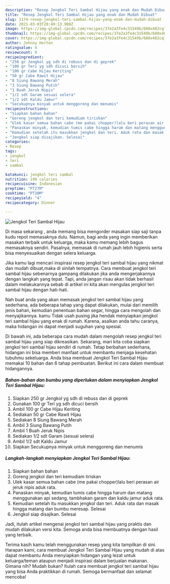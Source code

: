 ```yaml
---
description: "Resep Jengkol Teri Sambal Hijau yang enak dan Mudah Dibuat"
title: "Resep Jengkol Teri Sambal Hijau yang enak dan Mudah Dibuat"
slug: 1174-resep-jengkol-teri-sambal-hijau-yang-enak-dan-mudah-dibuat
date: 2021-03-03T20:49:13.908Z
image: https://img-global.cpcdn.com/recipes/37e2a3fe4c31549b/680x482cq70/jengkol-teri-sambal-hijau-foto-resep-utama.jpg
thumbnail: https://img-global.cpcdn.com/recipes/37e2a3fe4c31549b/680x482cq70/jengkol-teri-sambal-hijau-foto-resep-utama.jpg
cover: https://img-global.cpcdn.com/recipes/37e2a3fe4c31549b/680x482cq70/jengkol-teri-sambal-hijau-foto-resep-utama.jpg
author: Johnny Horton
ratingvalue: 4
reviewcount: 9
recipeingredient:
- "250 gr Jengkol yg sdh di rebuss dan di geprek"
- "100 gr Teri yg sdh dicuci bersih"
- "100 gr Cabe Hijau Keriting"
- "50 gr Cabe Rawit Hijau"
- "8 Siung Bawang Merah"
- "3 Siung Bawang Putih"
- "1 Buah Jeruk Nipis"
- "1/2 sdt Garam sesuai selera"
- "1/2 sdt Kaldu Jamur"
- "Secukupnya minyak untuk menggoreng dan menumis"
recipeinstructions:
- "Siapkan bahan bahan"
- "Goreng jengkol dan teri kemudiam tiriskan"
- "Ulek kasar semua bahan cabe (me pakai chopper)lalu beri perasan air jeruk nipis aduk rata."
- "Panaskan minyak, kemudian tumis cabe hingga harum dan matang menggunakan api sedang, tambhakan garam dan kaldu jamur aduk rata."
- "Kemudian setelah itu masukkan jengkol dan teri. Aduk rata dan masak hingga matang dan bumbu meresap. Selesai"
- "Jengkol siap disajikan. Selesai"
categories:
- Resep
tags:
- jengkol
- teri
- sambal

katakunci: jengkol teri sambal 
nutrition: 199 calories
recipecuisine: Indonesian
preptime: "PT27M"
cooktime: "PT30M"
recipeyield: "4"
recipecategory: Dinner

---
```



![Jengkol Teri Sambal Hijau](https://img-global.cpcdn.com/recipes/37e2a3fe4c31549b/680x482cq70/jengkol-teri-sambal-hijau-foto-resep-utama.jpg)

Di masa  sekarang , anda memang bisa mengorder masakan siap saji tanpa kudu repot memasaknya dulu. Namun, bagi anda yang ingin memberikan masakan terbaik untuk keluarga, maka kamu memang lebih bagus memasaknya sendiri. Pasalnya, memasak di rumah jauh lebih higienis serta bisa menyesuaikan dengan selera keluarga.

Jika kamu lagi mencari inspirasi resep jengkol teri sambal hijau yang nikmat dan mudah dibuat,maka di sinilah tempatnya. Cara membuat jengkol teri sambal hijau  sebenarnya gampang dilakukan jika anda mengerjakannya dengan langkah yang tepat. Tapi, anda jangan risau akan tidak berhasil dalam melakukannya 
sebab di artikel ini kita akan mengulas jengkol teri sambal hijau dengan hati-hati.  



Nah buat anda yang akan memasak jengkol teri sambal hijau yang sederhana, ada beberapa tahap yang dapat dilakukan, mulai dari memilih jenis bahan, kemudian penentuan bahan segar, hingga cara mengolah dan menyajikannya. kamu Tidak usah pusing jika hendak menyiapkan jengkol teri sambal hijau yang enak di rumah. Karena, asalkan anda  tahu caranya, maka hidangan ini dapat menjadi suguhan yang spesial.

Di bawah ini, ada beberapa cara mudah dalam mengolah resep jengkol teri sambal hijau yang siap dikreasikan. Sekarang, mari kita coba siapkan jengkol teri sambal hijau sendiri di rumah. Tetap berbahan sederhana, hidangan ini bisa memberi manfaat untuk membantu menjaga kesehatan tubuhmu sekeluarga. Anda bisa membuat Jengkol Teri Sambal Hijau memakai 10 bahan dan 6 tahap pembuatan. Berikut ini cara dalam membuat hidangannya.

<!--inarticleads1-->

##### Bahan-bahan dan bumbu yang diperlukan dalam menyiapkan Jengkol Teri Sambal Hijau:

1. Siapkan 250 gr Jengkol yg sdh di rebuss dan di geprek
1. Gunakan 100 gr Teri yg sdh dicuci bersih
1. Ambil 100 gr Cabe Hijau Keriting
1. Sediakan 50 gr Cabe Rawit Hijau
1. Sediakan 8 Siung Bawang Merah
1. Ambil 3 Siung Bawang Putih
1. Ambil 1 Buah Jeruk Nipis
1. Sediakan 1/2 sdt Garam (sesuai selera)
1. Ambil 1/2 sdt Kaldu Jamur
1. Siapkan Secukupnya minyak untuk menggoreng dan menumis




<!--inarticleads2-->

##### Langkah-langkah menyiapkan Jengkol Teri Sambal Hijau:

1. Siapkan bahan bahan
1. Goreng jengkol dan teri kemudiam tiriskan
1. Ulek kasar semua bahan cabe (me pakai chopper)lalu beri perasan air jeruk nipis aduk rata.
1. Panaskan minyak, kemudian tumis cabe hingga harum dan matang menggunakan api sedang, tambhakan garam dan kaldu jamur aduk rata.
1. Kemudian setelah itu masukkan jengkol dan teri. Aduk rata dan masak hingga matang dan bumbu meresap. Selesai
1. Jengkol siap disajikan. Selesai




Jadi, itulah artikel mengenai  jengkol teri sambal hijau  yang praktis dan mudah dilakukan versi kita. Semoga anda bisa membuatnya dengan hasil yang terbaik. 

Terima kasih kamu telah menggunakan resep yang kita tampilkan di sini. Harapan kami, cara membuat  Jengkol Teri Sambal Hijau yang mudah di atas dapat membantu Anda menyiapkan hidangan yang lezat untuk keluarga/teman ataupun menjadi inspirasi dalam berjualan makanan. Gimana nih? Mudah bukan? Itulah cara membuat jengkol teri sambal hijau yang bisa Anda praktikkan di rumah. Semoga bermanfaat dan selamat mencoba!

